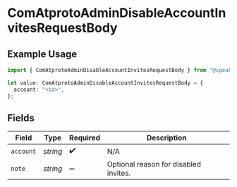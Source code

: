 # ComAtprotoAdminDisableAccountInvitesRequestBody

## Example Usage

```typescript
import { ComAtprotoAdminDisableAccountInvitesRequestBody } from "@speakeasy-api/bluesky/models/operations";

let value: ComAtprotoAdminDisableAccountInvitesRequestBody = {
  account: "<id>",
};
```

## Fields

| Field                                 | Type                                  | Required                              | Description                           |
| ------------------------------------- | ------------------------------------- | ------------------------------------- | ------------------------------------- |
| `account`                             | *string*                              | :heavy_check_mark:                    | N/A                                   |
| `note`                                | *string*                              | :heavy_minus_sign:                    | Optional reason for disabled invites. |